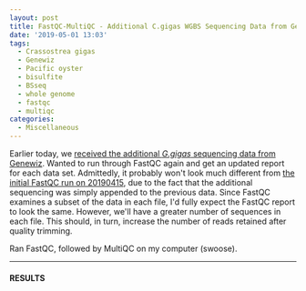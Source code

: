 ```yaml
---
layout: post
title: FastQC-MultiQC - Additional C.gigas WGBS Sequencing Data from Genewiz Received 20190501
date: '2019-05-01 13:03'
tags:
  - Crassostrea gigas
  - Genewiz
  - Pacific oyster
  - bisulfite
  - BSseq
  - whole genome
  - fastqc
  - multiqc
categories:
  - Miscellaneous
---
```

Earlier today, we [received the additional _G.gigas_ sequencing data from Genewiz](https://robertslab.github.io/sams-notebook/2019/05/01/Data-Received-Additional-C.gigas-Whole-Genome-Bisulfite-Sequencing-Data-from-Genewiz.html). Wanted to run through FastQC again and get an updated report for each data set. Admittedly, it probably won't look much different from [the initial FastQC run on 20190415](https://robertslab.github.io/sams-notebook/2019/04/15/FastQC-WGBS-Sequencing-Data-from-Genewiz-Received-20190408.html), due to the fact that the additional sequencing was simply appended to the previous data. Since FastQC examines a subset of the data in each file, I'd fully expect the FastQC report to look the same. However, we'll have a greater number of sequences in each file. This should, in turn, increase the number of reads retained after quality trimming.

Ran FastQC, followed by MultiQC on my computer (swoose).

---

#### RESULTS
